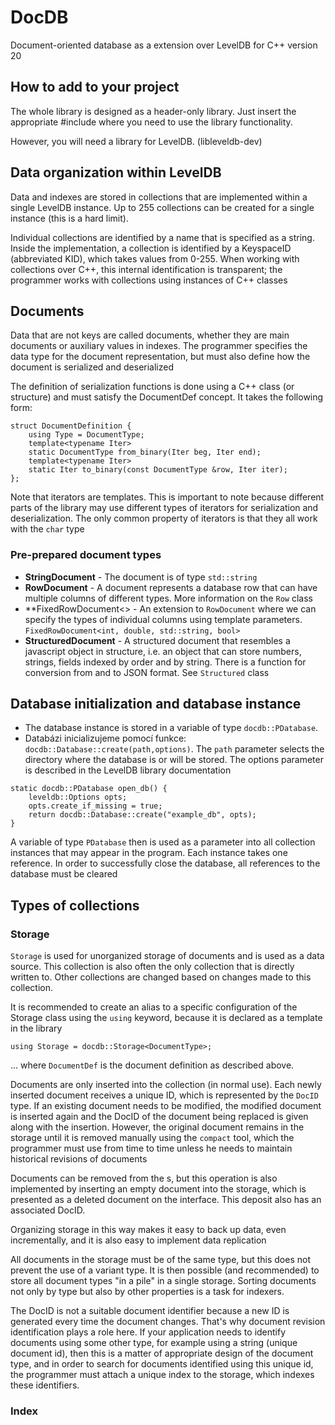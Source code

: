 # DocDB

Document-oriented database as a extension over LevelDB for C++ version 20

## How to add to your project

The whole library is designed as a header-only library. Just insert the appropriate #include where you need to use the library functionality.

However, you will need a library for LevelDB. (libleveldb-dev)

## Data organization within LevelDB

Data and indexes are stored in collections that are implemented within a single LevelDB instance. Up to 255 collections can be created for a single instance (this is a hard limit). 

Individual collections are identified by a name that is specified as a string. Inside the implementation, a collection is identified by a KeyspaceID (abbreviated KID), which takes values from 0-255. When working with collections over C++, this internal identification is transparent; the programmer works with collections using instances of C++ classes

## Documents

Data that are not keys are called documents, whether they are main documents or auxiliary values in indexes. The programmer specifies the data type for the document representation, but must also define how the document is serialized and deserialized

The definition of serialization functions is done using a C++ class (or structure) and must satisfy the DocumentDef concept. It takes the following form:

```
struct DocumentDefinition {
    using Type = DocumentType;
    template<typename Iter>
    static DocumentType from_binary(Iter beg, Iter end);
    template<typename Iter>
    static Iter to_binary(const DocumentType &row, Iter iter);
};
```
Note that iterators are templates. This is important to note because different parts of the library may use different types of iterators for serialization and deserialization. The only common property of iterators is that they all work with the `char` type

### Pre-prepared document types

* **StringDocument** - The document is of type `std::string`
* **RowDocument** - A document represents a database row that can have multiple columns of different types. More information on the `Row` class
* **FixedRowDocument<> - An extension to `RowDocument` where we can specify the types of individual columns using template parameters. `FixedRowDocument<int, double, std::string, bool>`
* **StructuredDocument** - A structured document that resembles a javascript object in structure, i.e. an object that can store numbers, strings, fields indexed by order and by string. There is a function for conversion from and to JSON format. See `Structured` class

## Database initialization and database instance

 * The database instance is stored in a variable of type `docdb::PDatabase`. 
 * Databázi inicializujeme pomocí funkce: `docdb::Database::create(path,options)`. The `path` parameter selects the directory where the database is or will be stored. The options parameter is described in the LevelDB library documentation
 
```
static docdb::PDatabase open_db() {
    leveldb::Options opts;
    opts.create_if_missing = true;
    return docdb::Database::create("example_db", opts);
}
```

A variable of type `PDatabase` then is used as a parameter into all collection instances that may appear in the program. Each instance takes one reference. In order to successfully close the database, all references to the database must be cleared

## Types of collections

### Storage

`Storage` is used for unorganized storage of documents and is used as a data source. This collection is also often the only collection that is directly written to. Other collections are changed based on changes made to this collection.

It is recommended to create an alias to a specific configuration of the Storage class using the `using` keyword, because it is declared as a template in the library

```
using Storage = docdb::Storage<DocumentType>;
```

... where `DocumentDef` is the document definition as described above.

Documents are only inserted into the collection (in normal use). Each newly inserted document receives a unique ID, which is represented by the `DocID` type. If an existing document needs to be modified, the modified document is inserted again and the DocID of the document being replaced is given along with the insertion. However, the original document remains in the storage until it is removed manually using the `compact` tool, which the programmer must use from time to time unless he needs to maintain historical revisions of documents

Documents can be removed from the s, but this operation is also implemented by inserting an empty document into the storage, which is presented as a deleted document on the interface. This deposit also has an associated DocID.

Organizing storage in this way makes it easy to back up data, even incrementally, and it is also easy to implement data replication

All documents in the storage must be of the same type, but this does not prevent the use of a variant type. It is then possible (and recommended) to store all document types "in a pile" in a single storage. Sorting documents not only by type but also by other properties is a task for indexers. 

The DocID is not a suitable document identifier because a new ID is generated every time the document changes. That's why document revision identification plays a role here. If your application needs to identify documents using some other type, for example using a string (unique document id), then this is a matter of appropriate design of the document type, and in order to search for documents identified using this unique id, the programmer must attach a unique index to the storage, which indexes these identifiers.

### Index

